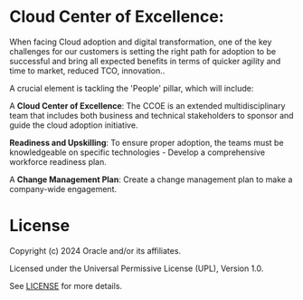 # Cloud Center of Excellence:

When facing Cloud adoption and digital transformation, one of the key challenges for our customers is setting the right path for adoption to be successful and bring all expected benefits in terms of quicker agility and time to market, reduced TCO, innovation..

A crucial element is tackling the 'People' pillar, which will include:

A **Cloud Center of Excellence**:  The CCOE is an extended multidisciplinary team that includes both business and technical stakeholders to sponsor and guide the cloud adoption initiative.

**Readiness and Upskilling**: To ensure proper adoption, the teams must be knowledgeable on specific technologies - Develop a comprehensive workforce readiness plan.

A **Change Management Plan**: Create a change management plan to make a company-wide engagement.

# License

Copyright (c) 2024 Oracle and/or its affiliates.

Licensed under the Universal Permissive License (UPL), Version 1.0.

See [LICENSE](https://github.com/oracle-devrel/technology-engineering/blob/main/LICENSE) for more details.